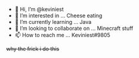 - 👋 Hi, I’m @keviniest
- 👀 I’m interested in ... Cheese eating
- 🌱 I’m currently learning ... Java
- 💞️ I’m looking to collaborate on ... Minecraft stuff
- 📫 How to reach me ... Keviniest#9805

<!---
keviniest/keviniest is a ✨ special ✨ repository because its `README.md` (this file) appears on your GitHub profile.
You can click the Preview link to take a look at your changes.
--->

~~why the frick i do this~~
